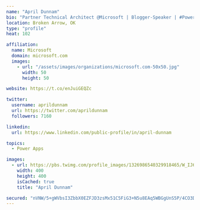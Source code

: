 ```yaml
---
name: "April Dunnam"
bio: "Partner Technical Architect @Microsoft | Blogger-Speaker | #PowerApps, #PowerAutomate, #Office365, #SharePoint | #WIT | #Karaoke Queen"
location: Broken Arrow, OK
type: "profile"
heat: 102

affiliation:
  name: Microsoft
  domain: microsoft.com
  images:
    - url: "/assets/images/organizations/microsoft.com-50x50.jpg"
      width: 50
      height: 50

website: https://t.co/enJuiGEQZc

twitter:
  username: aprildunnam
  url: https://twitter.com/aprildunnam
  followers: 7160

linkedin:
  url: https://www.linkedin.com/public-profile/in/april-dunnam

topics:
  - Power Apps

images:
  - url: https://pbs.twimg.com/profile_images/1326986540329918465/W_IJ6Ih2_400x400.jpg
    width: 400
    height: 400
    isCached: true
    title: "April Dunnam"

secured: "nVNW/5+gWVbsI3ZbbX0EZFJD3zsMx51C5FiG3+N5u8EAq5WBGgUnS5P/4CO3DIDQQ/X+t/6yjzZP3xGUE2QE/iccSfV1jKdXCuUu9kELflraAIGHF0Kn4WVVE+K0YI7DqonYIdim7ncTlhV/rZjr6GylWn9Ogu1tWOFaYMs7fRHhuGGtLRkAxMkHJ9AzdlP3CCWa5Unid8w3dHT3zFwHFkkbq8eP5PfZ7jyr4xGKxXeTMjTNkRC6CwyiBLxW9ZpluvEHW/fRQi7LqYy60hQBwBiqXS3r8tvF6F7GrO8lQCGZKmVtLTucLCXErYM+rTdeorotn8OgW9iliAjpHbfY8ulksbOSfudMFQgFr1FjmoDNS6EHpZ25rp9ISK/sPxxG5P5ruRJz7lwwlSgDoaQ8mRoGqlseQVeKmH2y8/eD+UA=;j/TBvtu3BRxyGdQH0HmhrA=="
---
```


